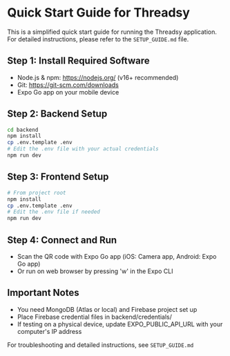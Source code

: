 # Quick Start Guide for Threadsy

This is a simplified quick start guide for running the Threadsy application. For detailed instructions, please refer to the `SETUP_GUIDE.md` file.

## Step 1: Install Required Software
- Node.js & npm: https://nodejs.org/ (v16+ recommended)
- Git: https://git-scm.com/downloads
- Expo Go app on your mobile device

## Step 2: Backend Setup
```bash
cd backend
npm install
cp .env.template .env
# Edit the .env file with your actual credentials
npm run dev
```

## Step 3: Frontend Setup
```bash
# From project root
npm install
cp .env.template .env
# Edit the .env file if needed
npm run dev
```

## Step 4: Connect and Run
- Scan the QR code with Expo Go app (iOS: Camera app, Android: Expo Go app)
- Or run on web browser by pressing 'w' in the Expo CLI

## Important Notes
- You need MongoDB (Atlas or local) and Firebase project set up
- Place Firebase credential files in backend/credentials/
- If testing on a physical device, update EXPO_PUBLIC_API_URL with your computer's IP address

For troubleshooting and detailed instructions, see `SETUP_GUIDE.md`
